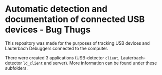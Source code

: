# Automatic detection and documentation of connected USB devices - Bug Thugs

This repository was made for the purposes of tracking USB devices and Lauterbach Debuggers
connected to the computer.

There were created 3 applications (USB-detector ```client```, Lauterbach-detector ``ld_client`` and server).
More information can be found under these subfolders. 
